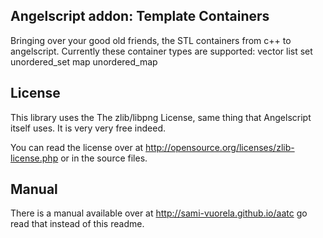 Angelscript addon: Template Containers
----------

Bringing over your good old friends, the STL containers from c++ to angelscript.
Currently these container types are supported:
	vector
	list
	set
	unordered_set
	map
	unordered_map



License
----------

This library uses the The zlib/libpng License, same thing that Angelscript itself uses.
It is very very free indeed.

You can read the license over at
http://opensource.org/licenses/zlib-license.php
or in the source files.



Manual
----------

There is a manual available over at
http://sami-vuorela.github.io/aatc
go read that instead of this readme.